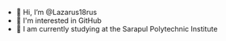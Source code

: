- 👋 Hi, I’m @Lazarus18rus
- 👀 I'm interested in GitHub
- 🌱 I am currently studying at the Sarapul Polytechnic Institute

<!---
Lazarus18rus/Lazarus18rus is a ✨ special ✨ repository because its `README.md` (this file) appears on your GitHub profile.
You can click the Preview link to take a look at your changes.
--->
